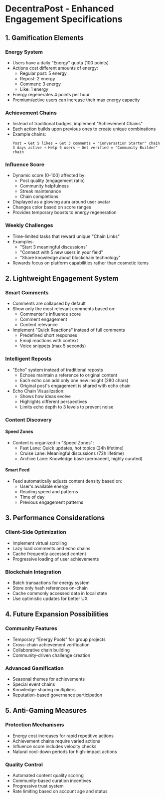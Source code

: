 # DecentraPost - Enhanced Engagement Specifications

## 1. Gamification Elements

### Energy System
- Users have a daily "Energy" quota (100 points)
- Actions cost different amounts of energy:
  - Regular post: 5 energy
  - Repost: 2 energy
  - Comment: 3 energy
  - Like: 1 energy
- Energy regenerates 4 points per hour
- Premium/active users can increase their max energy capacity

### Achievement Chains
- Instead of traditional badges, implement "Achievement Chains"
- Each action builds upon previous ones to create unique combinations
- Example chains:
  ```
  Post → Get 5 likes → Get 3 comments = "Conversation Starter" chain
  3 days active → Help 5 users → Get verified = "Community Builder" chain
  ```

### Influence Score
- Dynamic score (0-100) affected by:
  - Post quality (engagement ratio)
  - Community helpfulness
  - Streak maintenance
  - Chain completions
- Displayed as a glowing aura around user avatar
- Changes color based on score ranges
- Provides temporary boosts to energy regeneration

### Weekly Challenges
- Time-limited tasks that reward unique "Chain Links"
- Examples:
  - "Start 3 meaningful discussions"
  - "Connect with 5 new users in your field"
  - "Share knowledge about blockchain technology"
- Rewards focus on platform capabilities rather than cosmetic items

## 2. Lightweight Engagement System

### Smart Comments
- Comments are collapsed by default
- Show only the most relevant comments based on:
  - Commenter's influence score
  - Comment engagement
  - Content relevance
- Implement "Quick Reactions" instead of full comments
  - Predefined short responses
  - Emoji reactions with context
  - Voice snippets (max 5 seconds)

### Intelligent Reposts
- "Echo" system instead of traditional reposts
  - Echoes maintain a reference to original content
  - Each echo can add only one new insight (280 chars)
  - Original post's engagement is shared with echo chain
- Echo Chain Visualization:
  - Shows how ideas evolve
  - Highlights different perspectives
  - Limits echo depth to 3 levels to prevent noise

### Content Discovery

#### Speed Zones
- Content is organized in "Speed Zones":
  - Fast Lane: Quick updates, hot topics (24h lifetime)
  - Cruise Lane: Meaningful discussions (72h lifetime)
  - Archive Lane: Knowledge base (permanent, highly curated)

#### Smart Feed
- Feed automatically adjusts content density based on:
  - User's available energy
  - Reading speed and patterns
  - Time of day
  - Previous engagement patterns

## 3. Performance Considerations

### Client-Side Optimization
- Implement virtual scrolling
- Lazy load comments and echo chains
- Cache frequently accessed content
- Progressive loading of user achievements

### Blockchain Integration
- Batch transactions for energy system
- Store only hash references on-chain
- Cache commonly accessed data in local state
- Use optimistic updates for better UX

## 4. Future Expansion Possibilities

### Community Features
- Temporary "Energy Pools" for group projects
- Cross-chain achievement verification
- Collaborative chain building
- Community-driven challenge creation

### Advanced Gamification
- Seasonal themes for achievements
- Special event chains
- Knowledge-sharing multipliers
- Reputation-based governance participation

## 5. Anti-Gaming Measures

### Protection Mechanisms
- Energy cost increases for rapid repetitive actions
- Achievement chains require varied actions
- Influence score includes velocity checks
- Natural cool-down periods for high-impact actions

### Quality Control
- Automated content quality scoring
- Community-based curation incentives
- Progressive trust system
- Rate limiting based on account age and status
